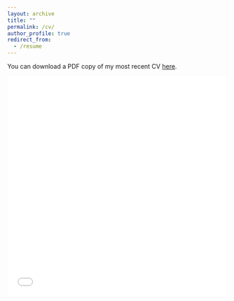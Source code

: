 ```yaml
---
layout: archive
title: ""
permalink: /cv/
author_profile: true
redirect_from:
  - /resume
---
```


You can download a PDF copy of my most recent CV [here](/files/CV_Tuncel_Feb2025.pdf).

<iframe src="/files/CV_Tuncel_Feb2025.pdf" width="100%" height="500" frameborder="no" border="0" marginwidth="0" marginheight="0"></iframe>



